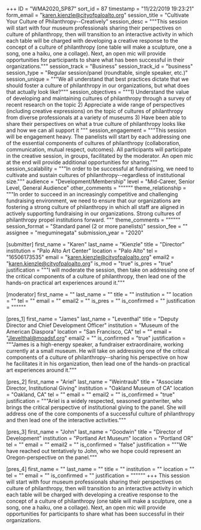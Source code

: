 +++
ID = "WMA2020_SP87"
sort_id = 87
timestamp = "11/22/2019 19:23:21"
form_email = "karen.kienzle@cityofpaloalto.org"
session_title = "Cultivate Your Culture of Philanthropy--Creatively"
session_desc = """This session will start with four museum professionals sharing their perspectives on culture of philanthropy, then will transition to an interactive activity in which each table will be charged with developing a creative response to the concept of a culture of philanthropy (one table will make a sculpture, one a song, one a haiku, one a collage). Next, an open mic will provide opportunities for participants to share what has been successful in their organizations."""
session_track = "Business"
session_track_id = "business"
session_type = "Regular session/panel (roundtable, single speaker, etc.)"
session_unique = """We all understand that best practices dictate that we should foster a culture of philanthropy in our organizations, but what does that actually look like?"""
session_objectives = """1)	Understand the value of developing and maintaining cultures of philanthropy through a survey of recent research on the topic
2)	Appreciate a wide range of perspectives (including creative expressions) on the topic of cultures of philanthropy from diverse professionals at a variety of museums
3)	Have been able to share their perspectives on what a true culture of philanthropy looks like and how we can all support it
"""
session_engagement = """This session will be engagement heavy. The panelists will start by each addressing one of the essential components of cultures of philanthropy (collaboration, communication, mutual respect, outcomes). All participants will participate in the creative session, in groups, facilitated by the moderator. An open mic at the end will provide additional opportunities for sharing."""
session_scalability = """In order to be successful at fundraising, we need to cultivate and sustain cultures of philanthropy--regardless of institutional size."""
audience = "Development/Membership"
level = "Mid-Career, Senior Level, General Audience"
other_comments = """"""
theme_relationship = """In order to succeed in an increasingly competitive and challenging fundraising environment, we need to ensure that our organizations are fostering a strong culture of philanthropy in which all staff are aligned in actively supporting fundraising in our organizations. Strong cultures of philanthropy propel institutions forward. """
theme_comments = """"""
session_format = "Standard panel (2 or more panelists)"
session_fee = ""
assignee = "meguminegata"
submission_year = "2020"

[submitter]
first_name = "Karen"
last_name = "Kienzle"
title = "Director"
institution = "Palo Alto Art Center"
location = "Palo Alto"
tel = "16506173535"
email = "karen.kienzle@cityofpaloalto.org"
email2 = "karen.kienzle@cityofpaloalto.org"
is_mod = "true"
is_pres = "true"
justification = """I will moderate the session, then take on addressing one of the critical components of a culture of philanthropy, then lead one of the hands-on practical art experiences around it."""

[moderator]
first_name = ""
last_name = ""
title = ""
institution = ""
location = ""
tel = ""
email = ""
email2 = ""
is_pres = ""
is_confirmed = ""
justification = """"""

[pres_1]
first_name = "James"
last_name = "Leventhal"
title = "Deputy Director and Chief Development Officer"
institution = "Museum of the American Diaspora"
location = "San Francisco, CA"
tel = ""
email = "Jlevelthal@moadsf.org"
email2 = ""
is_confirmed = "true"
justification = """James is a high-energy speaker, a fundraiser extraordinaire, working currently at a small museum. He will take on addressing one of the critical components of a culture of philanthropy--sharing his perspective on how he facilitates it in his organization, then lead one of the hands-on practical art experiences around it."""

[pres_2]
first_name = "Ariel"
last_name = "Weintraub"
title = "Associate Director, Institutional Giving"
institution = "Oakland Museum of CA"
location = "Oakland, CA"
tel = ""
email = ""
email2 = ""
is_confirmed = "true"
justification = """Ariel is a widely respected, seasoned grantwriter, who brings the critical perspective of institutional giving to the panel. She will address one of the core components of a successful culture of philanthropy and then lead one of the interactive activities."""

[pres_3]
first_name = "John"
last_name = "Goodwin"
title = "Director of Development"
institution = "Portland Art Museum"
location = "Portland OR"
tel = ""
email = ""
email2 = ""
is_confirmed = "false"
justification = """We have reached out tentatively to John, who we hope could represent an Oregon-perspective on the panel."""

[pres_4]
first_name = ""
last_name = ""
title = ""
institution = ""
location = ""
tel = ""
email = ""
is_confirmed = ""
justification = """"""
+++
This session will start with four museum professionals sharing their perspectives on culture of philanthropy, then will transition to an interactive activity in which each table will be charged with developing a creative response to the concept of a culture of philanthropy (one table will make a sculpture, one a song, one a haiku, one a collage). Next, an open mic will provide opportunities for participants to share what has been successful in their organizations.